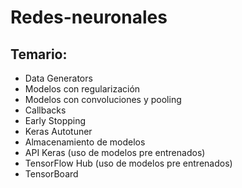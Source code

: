 # Redes-neuronales

## Temario:
- Data Generators
- Modelos con regularización
- Modelos con convoluciones y pooling
- Callbacks
- Early Stopping
- Keras Autotuner
- Almacenamiento de modelos
- API Keras (uso de modelos pre entrenados)
- TensorFlow Hub (uso de modelos pre entrenados)
- TensorBoard
